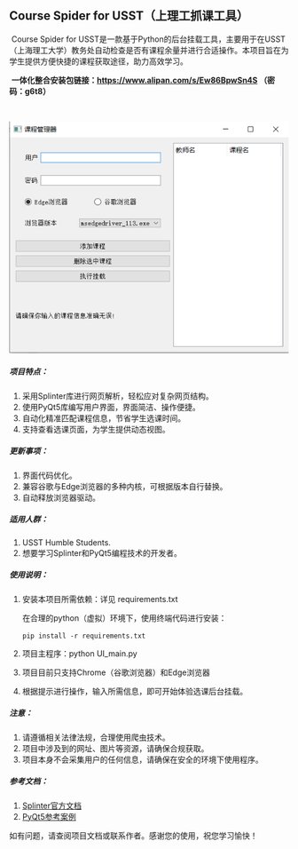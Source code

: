 ## Course Spider for USST（上理工抓课工具）

​	Course Spider for USST是一款基于Python的后台挂载工具，主要用于在USST（上海理工大学）教务处自动检查是否有课程余量并进行合适操作。本项目旨在为学生提供方便快捷的课程获取途径，助力高效学习。

​	**一体化整合安装包链接：https://www.alipan.com/s/Ew86BpwSn4S  （密码：g6t8）**

​	

![image-UI](./Doc/main-UI.jpg)



##### 项目特点：

1. 采用Splinter库进行网页解析，轻松应对复杂网页结构。
2. 使用PyQt5库编写用户界面，界面简洁、操作便捷。
3. 自动化精准匹配课程信息，节省学生选课时间。
4. 支持查看选课页面，为学生提供动态视图。

##### 更新事项：

1. 界面代码优化。
2. 兼容谷歌与Edge浏览器的多种内核，可根据版本自行替换。
2. 自动释放浏览器驱动。

##### 适用人群：

1. USST Humble Students.
2. 想要学习Splinter和PyQt5编程技术的开发者。

##### 使用说明：

1. 安装本项目所需依赖：详见 requirements.txt

   在合理的python（虚拟）环境下，使用终端代码进行安装：

   ```
   pip install -r requirements.txt
   ```

2. 项目主程序：python UI_main.py

3. 项目目前只支持Chrome（谷歌浏览器）和Edge浏览器

4. 根据提示进行操作，输入所需信息，即可开始体验选课后台挂载。

##### 注意：

1. 请遵循相关法律法规，合理使用爬虫技术。
2. 项目中涉及到的网址、图片等资源，请确保合规获取。
2. 项目本身不会采集用户的任何信息，请确保在安全的环境下使用程序。

##### 参考文档：

1. [Splinter官方文档](https://splinter-docs-zh-cn.readthedocs.io/zh/latest/index.html)
2. [PyQt5参考案例](https://zhuanlan.zhihu.com/p/482754031)

如有问题，请查阅项目文档或联系作者。感谢您的使用，祝您学习愉快！
